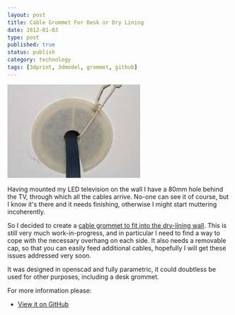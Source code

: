```yaml
--- 
layout: post 
title: Cable Grommet For Desk or Dry Lining
date: 2012-01-03
type: post 
published: true 
status: publish
category: technology
tags: [3dprint, 3dmodel, grommet, github]
---
```


<a href="/assets/grommet.jpg"><img src="/assets/grommet_300.jpg" class="image-right" alt="Cable Grommet"></a>

Having mounted my LED television on the wall I have a 80mm hole behind
the TV, through which all the cables arrive. No-one can see it of
course, but I know it's there and it needs finishing, otherwise I might
start muttering incoherently.

<!--more-->

So I decided to create a [cable grommet to fit into the dry-lining wall][grommet].
This is still very much work-in-progress, and in particular I need to
find a way to cope with the necessary overhang on each side. It also
needs a removable cap, so that you can easily feed additional cables,
hopefully I will get these issues addressed very soon.

It was designed in openscad and fully parametric, it could doubtless be
used for other purposes, including a desk grommet.

For more information please:

   * [View it on GitHub][grommet]

[grommet]: https://github.com/chrisjrob/grommet

